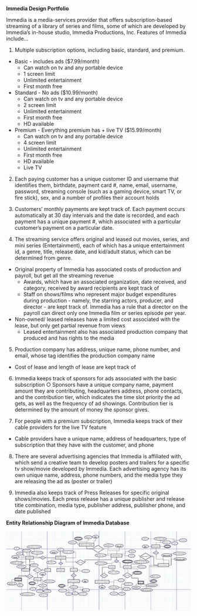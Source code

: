 **Immedia Design Portfolio**

Immedia is a media-services provider that offers subscription-based streaming of a library of series and films, some of which are developed by Immedia’s in-house studio, Immedia Productions, Inc.
Features of Immedia include...
1. Multiple ​subscription ​options, including basic, standard, and premium.
  * Basic - includes ads ($7.99/month)
    * Can watch on tv and any portable device
    * 1 screen limit
    * Unlimited entertainment
    * First month free
  * Standard - No ads ($10.99/month)
    * Can watch on tv and any portable device
    * 2 screen limit
    * Unlimited entertainment
    * First month free
    * HD available
  * Premium - Everything premium has + live TV ($15.99/month)
    * Can watch on tv and any portable device
    * 4 screen limit
    * Unlimited entertainment
    * First month free
    * HD available
    * Live TV

2. Each ​paying​ ​customer​ has a unique customer ID and username that identifies them, birthdate, payment card #, name, email, username, password, streaming console (such as a gaming device, smart TV, or fire stick), sex, and a number of profiles their account holds

3. Customers’ monthly ​payments​ are kept track of. Each payment occurs automatically at 30 day intervals and the date is recorded, and each payment has a unique payment #, which associated with a particular customer’s payment on a particular date.

4. The streaming service offers original and leased out movies, series, and mini series (​Entertainment​), each of which has a unique entertainment id, a genre, title, release date, and kid/adult status, which can be determined from genre.
  * Original property of Immedia has associated costs of production and payroll, but get all the streaming revenue
    * Awards​, which have an associated organization, date received, and category, received by award recipients are kept track of
    * Staff on shows/films who represent major budget expenditures during production - namely, the starring actors, producer, and director - are kept track of. Immedia has a rule that a director on the payroll can direct only one Immedia film or series episode per year.
  * Non-owned/ leased releases have a limited cost associated with the lease, but only get partial revenue from views
    * Leased entertainment also has associated​ production company ​that produced and has rights to the media

5. Production company has address, unique name, phone number, and email, whose tag identifies the production company name
  * Cost of lease and length of lease are kept track of

6. Immedia keeps track of ​sponsors​ for​ ​ads associated with the basic subscription
  ○ Sponsors have a unique company name, payment amount they are contributing, headquarters address, phone contacts, and the contribution tier, which indicates the time slot priority the ad gets, as well as the frequency of ad showings. Contribution tier is determined by the amount of money the sponsor gives.

7. For people with a premium subscription, Immedia keeps track of their ​cable providers for the live TV feature
  * Cable providers have a unique name, address of headquarters, type of subscription that they have with the customer, and phone

8. There are several​ advertising agencies​ that Immedia is affiliated with, which send a creative team to develop posters and trailers for a specific tv show/movie developed by Immedia. Each advertising agency has its own unique name, address, phone numbers, and the media type they are releasing the ad as (poster or trailer)

9. Immedia also keeps track of ​Press Releases​ for specific original shows/movies. Each press release has a unique publisher and release title combination, media type, publisher address, publisher phone, and date published

**Entity Relationship Diagram of Immedia Database**

![Entity Relationship Model](imgs/Immedia_ERM.png)
